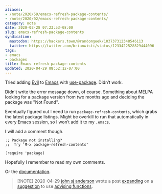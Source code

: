 ```yaml
---
aliases:
- /note/2020/59/emacs-refresh-package-contents/
- /note/2020/02/emacs-refresh-package-contents/
category: note
date: 2020-02-28 07:23:53-08:00
slug: emacs-refresh-package-contents
syndication:
  mastodon: https://hackers.town/@randomgeek/103737312348546113
  twitter: https://twitter.com/brianwisti/status/1233422528829444096
tags:
- emacs
- packages
title: Emacs refresh-package-contents
updated: 2020-04-29 08:52:12-07:00
---
```


Tried adding [Evil](https://www.emacswiki.org/emacs/Evil)  to [Emacs](../../../card/Emacs.md) with [use-package](../../2019/11/emacs-use-package.md). Didn’t work.

Didn’t write the error message down, of course. Something about MELPA looking for a package version from two months ago and deciding the package was "Not Found".

Eventually figured out I need to run `package-refresh-contents`, which grabs the latest package listings. Might be overkill to run that automatically in every Emacs session, so I won’t add it to my `.emacs`.

I will add a comment though.

````elisp
;; Package not installing?
;;  Try 'M-x package-refresh-contents'

(require 'package)
````

Hopefully I remember to read my own comments.

Or the [documentation](https://evil.readthedocs.io/en/latest/overview.html#installation-via-package-el).

 > 
 > \[!NOTE\] 2020-04-29
 > [john sj anderson](https://genehack.org) wrote a post   [expanding](https://genehack.blog/2020/04/a-bit-of-emacs-advice/) on a [suggestion](https://mastodon.social/@genehack/103737652356761968) to use [advising functions](https://www.gnu.org/software/emacs/manual/html_node/elisp/Advising-Functions.html).
